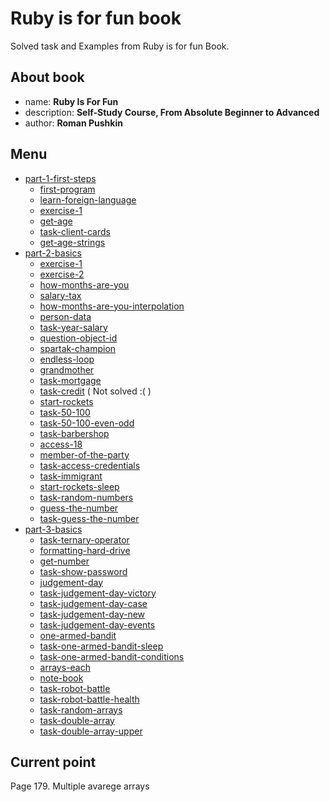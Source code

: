 # Ruby is for fun book

Solved task and Examples from Ruby is for fun Book.

## About book

- name: **Ruby Is For Fun**
- description: **Self-Study Course, From Absolute Beginner to Advanced**
- author: **Roman Pushkin**

## Menu

- [part-1-first-steps](part-1-first-steps)
    - [first-program](part-1-first-steps/first_program.rb)
    - [learn-foreign-language](part-1-first-steps/learn_foreign_language.rb)
    - [exercise-1](part-1-first-steps/exercise_1.rb)
    - [get-age](part-1-first-steps/get_age.rb)
    - [task-client-cards](part-1-first-steps/task-client-cards.rb)
    - [get-age-strings](part-1-first-steps/get_age_strings.rb)
- [part-2-basics](part-2-basics)
    - [exercise-1](part-2-basics/exercise_1.rb)
    - [exercise-2](part-2-basics/exercise_2.rb)
    - [how-months-are-you](part-2-basics/how_months_are_you.rb)
    - [salary-tax](part-2-basics/salary_tax.rb)
    - [how-months-are-you-interpolation](part-2-basics/how_months_are_you_interpolation.rb)
    - [person-data](part-2-basics/person_data.rb)
    - [task-year-salary](part-2-basics/task_year_salary.rb)
    - [question-object-id](part-2-basics/question_object_id.rb)
    - [spartak-champion](part-2-basics/spartak_champion.rb)
    - [endless-loop](part-2-basics/endless_loop.rb)
    - [grandmother](part-2-basics/grandmother.rb)
    - [task-mortgage](part-2-basics/task_mortgage.rb)
    - [task-credit](part-2-basics/task_credit.rb) ( Not solved :( )
    - [start-rockets](part-2-basics/start_rockets.rb)
    - [task-50-100](part-2-basics/task_50_100.rb)
    - [task-50-100-even-odd](part-2-basics/task_50_100_even_odd.rb)
    - [task-barbershop](part-2-basics/task_barbershop.rb)
    - [access-18](part-2-basics/access_18.rb)
    - [member-of-the-party](part-2-basics/member_of_the_party.rb)
    - [task-access-credentials](part-2-basics/task_access_credentials.rb)
    - [task-immigrant](part-2-basics/task_immigrant.rb)
    - [start-rockets-sleep](part-2-basics/start_rockets_sleep.rb)
    - [task-random-numbers](part-2-basics/task_random_numbers.rb)
    - [guess-the-number](part-2-basics/guess_the_number.rb)
    - [task-guess-the-number](part-2-basics/task_guess_the_number.rb)
- [part-3-basics](part-3-time-for-fun)
    - [task-ternary-operator](part-3-time-for-fun/task_ternary_operator.rb)
    - [formatting-hard-drive](part-3-time-for-fun/formatting_hard_drive.rb)
    - [get-number](part-3-time-for-fun/get_number.rb)
    - [task-show-password](part-3-time-for-fun/task_show_password.rb)
    - [judgement-day](part-3-time-for-fun/judgement_day.rb)
    - [task-judgement-day-victory](part-3-time-for-fun/task_judgement_day_victory.rb)
    - [task-judgement-day-case](part-3-time-for-fun/task_judgement_day_case.rb)
    - [task-judgement-day-new](part-3-time-for-fun/task_judgement_day_new.rb)
    - [task-judgement-day-events](part-3-time-for-fun/task_judgement_day_events.rb)
    - [one-armed-bandit](part-3-time-for-fun/one_armed_bandit.rb)
    - [task-one-armed-bandit-sleep](part-3-time-for-fun/task_one_armed_bandit_sleep.rb)
    - [task-one-armed-bandit-conditions](part-3-time-for-fun/task_one_armed_bandit_conditions.rb)
    - [arrays-each](part-3-time-for-fun/arrays_each.rb)
    - [note-book](part-3-time-for-fun/note_book.rb)
    - [task-robot-battle](part-3-time-for-fun/task_robot_battle.rb)
    - [task-robot-battle-health](part-3-time-for-fun/task_robot_battle_health.rb)
    - [task-random-arrays](part-3-time-for-fun/task_random_arrays.rb)
    - [task-double-array](part-3-time-for-fun/task_double_array.rb)
    - [task-double-array-upper](part-3-time-for-fun/task_double_array_upper.rb)
## Current point

Page 179. Multiple avarege arrays